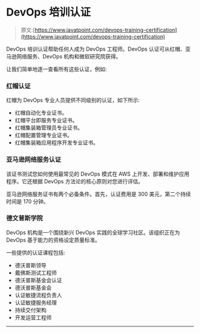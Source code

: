 # DevOps 培训认证

> 原文:[https://www.javatpoint.com/devops-training-certification](https://www.javatpoint.com/devops-training-certification)

DevOps 培训认证帮助任何人成为 DevOps 工程师。DevOps 认证可从红帽、亚马逊网络服务、DevOps 机构和微软研究院获得。

让我们简单地逐一查看所有这些认证，例如:

### 红帽认证

红帽为 DevOps 专业人员提供不同级别的认证，如下所示:

*   红帽自动化专业证书。
*   红帽平台即服务专业证书。
*   红帽集装箱管理员专业证书。
*   红帽配置管理专业证书。
*   红帽集装箱应用程序开发专业证书。

### 亚马逊网络服务认证

该证书测试您如何使用最常见的 DevOps 模式在 AWS 上开发、部署和维护应用程序。它还根据 DevOps 方法论的核心原则对您进行评估。

亚马逊网络服务证书有两个必备条件。首先，认证费用是 300 美元，第二个持续时间是 170 分钟。

### 德文普斯学院

DevOps 机构是一个围绕新兴 DevOps 实践的全球学习社区。该组织正在为 DevOps 基于能力的资格设定质量标准。

一些提供的认证课程包括:

*   德沃普斯领导
*   戴佛斯测试工程师
*   德沃普斯基金会认证
*   德沃普斯基金会
*   认证敏捷流程负责人
*   认证敏捷服务经理
*   持续交付架构
*   开发运营工程师

* * *